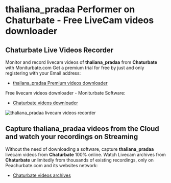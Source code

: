 # thaliana_pradaa Performer on Chaturbate - Free LiveCam videos downloader

## Chaturbate Live Videos Recorder

Monitor and record livecam videos of **thaliana_pradaa** from **Chaturbate** with Moniturbate.com
Get a premium trial for free by just and only registering with your Email address:
* [thaliana_pradaa Premium videos downloader](https://moniturbate.com/request-demo-licence-key.html)

Free livecam videos downloader - Moniturbate Software:
* [Chaturbate videos downloader](https://moniturbate.com/moniturbate-download-software.html)

![thaliana_pradaa livecam videos recorder](https://peachurnet.com/templates/moniturbate-software.png)


## Capture thaliana_pradaa videos from the Cloud and watch your recordings on Streaming

Without the need of downloading a software, capture **thaliana_pradaa** livecam videos from **Chaturbate** 100% online.
Watch Livecam archives from **Chaturbate** unlimitedly from thousands of existing recordings, only on Peachurbate.com and its websites network:
* [Chaturbate videos archives](https://peachurnet.com/)